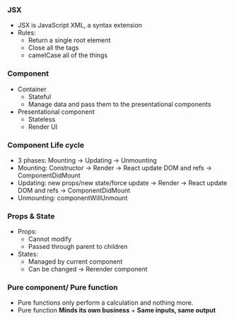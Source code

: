 ### JSX

- JSX is JavaScript XML, a syntax extension
- Rules:
  - Return a single root element
  - Close all the tags
  - camelCase all of the things

### Component

- Container
  - Stateful
  - Manage data and pass them to the presentational components
- Presentational component
  - Stateless
  - Render UI

### Component Life cycle

- 3 phases: Mounting -> Updating -> Unmounting
- Mounting: Constructor -> Render -> React update DOM and refs -> ComponentDidMount
- Updating: new props/new state/force update -> Render -> React update DOM and refs -> ComponentDidMount
- Unmounting: componentWillUnmount

### Props & State
- Props:
  - Cannot modify
  - Passed through parent to children
- States:
  - Managed by current component
  - Can be changed -> Rerender component

### Pure component/ Pure function
- Pure functions only perform a calculation and nothing more.
- Pure function **Minds its own business** + **Same inputs, same output**